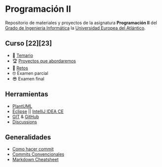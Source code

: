 # Programación II

Repositorio de materiales y proyectos de la asignatura **Programación II** del [Grado de Ingeniería Informática](https://www.uneatlantico.es/escuela-politecnica-superior/estudios-grado-oficial-en-ingenieria-informatica) la [Universidad Europea del Atlántico](https://www.uneatlantico.es). 

## Curso [22][23]
* 🧠 [Temario](temario/readme.md)
* 🏆 [Proyectos que abordaremos](docs/proyectos.md)
* 🏅 [Retos](retos/readme.md)
* 🤓 Examen parcial
* 😎 Examen final

## Herramientas
* [PlantUML](https://plantuml.ctdesarrollo-sdr.org)
* [Eclipse](https://www.eclipse.org/downloads/) || [IntelliJ IDEA CE](https://www.jetbrains.com/es-es/idea/)
* [GIT](https://git-scm.com/) & [GitHub](https://github.com/)
* [Discussions](https://github.com/features/discussions)

## Generalidades
* [Como hacer commit](docs/commits.md)
* [Commits Convencionales](https://www.conventionalcommits.org/en/v1.0.0/)
* [Markdown Cheatsheet](https://github.com/adam-p/markdown-here/wiki/Markdown-Cheatsheet)
